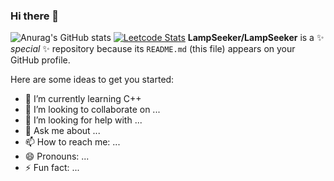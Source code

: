### Hi there 👋
![Anurag's GitHub stats](https://github-readme-stats.vercel.app/api?username=LampSeeker&show_icons=true&theme=radical)
[![Leetcode Stats](https://leetcard.LampSeeker.cool/LampSeeker)](https://leetcode.com/LampSeeker)
**LampSeeker/LampSeeker** is a ✨ _special_ ✨ repository because its `README.md` (this file) appears on your GitHub profile.

Here are some ideas to get you started:


- 🌱 I’m currently learning C++
- 👯 I’m looking to collaborate on ...
- 🤔 I’m looking for help with ...
- 💬 Ask me about ...
- 📫 How to reach me: ...
- 😄 Pronouns: ...
- ⚡ Fun fact: ...

